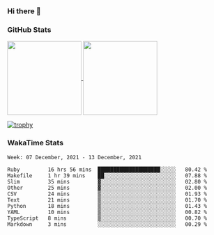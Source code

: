 ### Hi there 👋

### GitHub Stats

<a href="https://github.com/anuraghazra/github-readme-stats">
  <img align="center" height="170px" src="https://github-readme-stats.vercel.app/api/top-langs/?username=tksfjt1024&layout=compact&count_private=true&show_icons=true&show_icons=true&theme=graywhite" />
</a>
<a href="https://github.com/anuraghazra/github-readme-stats">
  <img align="center" height="170px" src="https://github-readme-stats.vercel.app/api?username=tksfjt1024&count_private=true&show_icons=true&show_icons=true&theme=graywhite" />
</a>

[![trophy](https://github-profile-trophy.vercel.app/?username=tksfjt1024)](https://github.com/ryo-ma/github-profile-trophy)

### WakaTime Stats

<!--START_SECTION:waka-->
```text
Week: 07 December, 2021 - 13 December, 2021

Ruby         16 hrs 56 mins  ████████████████████░░░░░   80.42 % 
Makefile     1 hr 39 mins    ██░░░░░░░░░░░░░░░░░░░░░░░   07.88 % 
Slim         35 mins         ▓░░░░░░░░░░░░░░░░░░░░░░░░   02.80 % 
Other        25 mins         ▓░░░░░░░░░░░░░░░░░░░░░░░░   02.00 % 
CSV          24 mins         ▒░░░░░░░░░░░░░░░░░░░░░░░░   01.93 % 
Text         21 mins         ▒░░░░░░░░░░░░░░░░░░░░░░░░   01.70 % 
Python       18 mins         ▒░░░░░░░░░░░░░░░░░░░░░░░░   01.43 % 
YAML         10 mins         ▒░░░░░░░░░░░░░░░░░░░░░░░░   00.82 % 
TypeScript   8 mins          ▒░░░░░░░░░░░░░░░░░░░░░░░░   00.70 % 
Markdown     3 mins          ░░░░░░░░░░░░░░░░░░░░░░░░░   00.29 % 
```
<!--END_SECTION:waka-->
